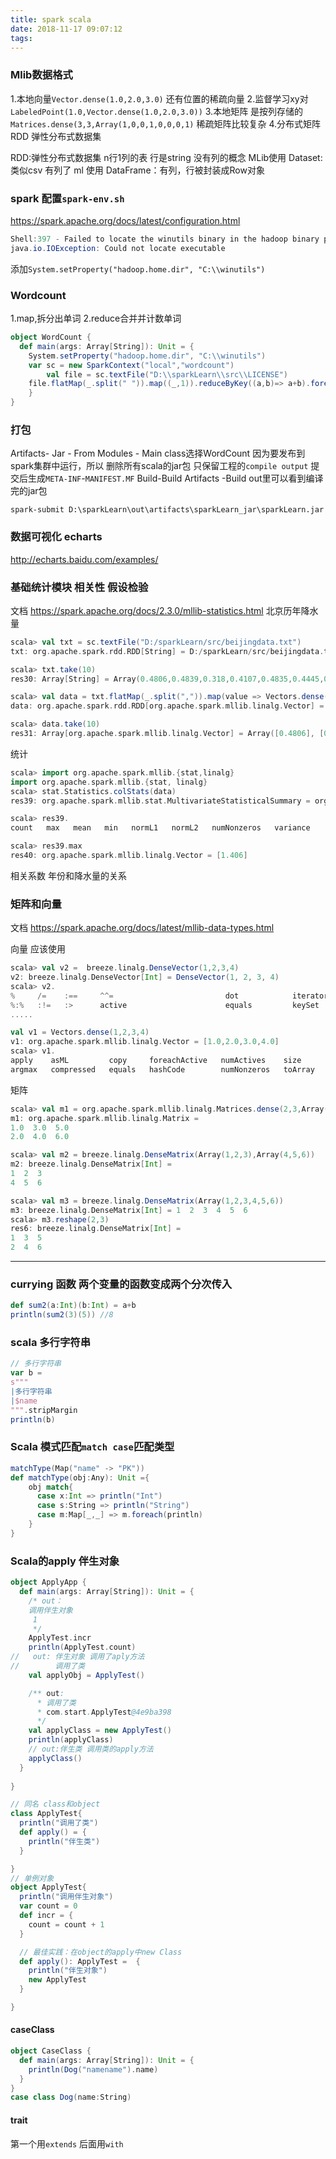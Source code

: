 ```yaml
---
title: spark scala
date: 2018-11-17 09:07:12
tags:
---
```

### Mlib数据格式
1.本地向量`Vector.dense(1.0,2.0,3.0)` 还有位置的稀疏向量
2.监督学习xy对`LabeledPoint(1.0,Vector.dense(1.0,2.0,3.0))`
3.本地矩阵 是按列存储的 `Matrices.dense(3,3,Array(1,0,0,1,0,0,0,1)`
稀疏矩阵比较复杂
4.分布式矩阵RDD 弹性分布式数据集

RDD:弹性分布式数据集 n行1列的表 行是string 没有列的概念 MLib使用
Dataset:类似csv 有列了 ml 使用
DataFrame：有列，行被封装成Row对象

### spark 配置`spark-env.sh`
https://spark.apache.org/docs/latest/configuration.html

```java
Shell:397 - Failed to locate the winutils binary in the hadoop binary path
java.io.IOException: Could not locate executable 
```
添加`System.setProperty("hadoop.home.dir", "C:\\winutils")`


### Wordcount
1.map,拆分出单词
2.reduce合并并计数单词

```scala
object WordCount {
  def main(args: Array[String]): Unit = {
    System.setProperty("hadoop.home.dir", "C:\\winutils")
    var sc = new SparkContext("local","wordcount")
        val file = sc.textFile("D:\\sparkLearn\\src\\LICENSE")
    file.flatMap(_.split(" ")).map((_,1)).reduceByKey((a,b)=> a+b).foreach(println(_))
    }
}
```

### 打包
Artifacts- Jar - From Modules  - Main class选择WordCount 
因为要发布到spark集群中运行，所以 删除所有scala的jar包 只保留工程的`compile output`
提交后生成`META-INF`-`MANIFEST.MF`
Build-Build Artifacts -Build
out里可以看到编译完的jar包

`spark-submit D:\sparkLearn\out\artifacts\sparkLearn_jar\sparkLearn.jar`


### 数据可视化 echarts
http://echarts.baidu.com/examples/

### 基础统计模块 相关性 假设检验
文档
https://spark.apache.org/docs/2.3.0/mllib-statistics.html
北京历年降水量
```scala
scala> val txt = sc.textFile("D:/sparkLearn/src/beijingdata.txt")
txt: org.apache.spark.rdd.RDD[String] = D:/sparkLearn/src/beijingdata.txt MapPartitionsRDD[6] at textFile at <console>:28

scala> txt.take(10)
res30: Array[String] = Array(0.4806,0.4839,0.318,0.4107,0.4835,0.4445,0.3704,0.3389,0.3711,0.2669,0.7317,0.4309,0.7009,0.5725,0.8132,0.5067,0.5415,0.7479,0.6973,0.4422,0.6733,0.6839,0.6653,0.721,0.4888,0.4899,0.5444,0.3932,0.3807,0.7184,0.6648,0.779,0.684,0.3928,0.4747,0.6982,0.3742,0.5112,0.597,0.9132,0.3867,0.5934,0.5279,0.2618,0.8177,0.7756,0.3669,0.5998,0.5271,1.406,0.6919,0.4868,1.1157,0.9332,0.9614,0.6577,0.5573,0.4816,0.9109,0.921)

scala> val data = txt.flatMap(_.split(",")).map(value => Vectors.dense(value.toDouble))
data: org.apache.spark.rdd.RDD[org.apache.spark.mllib.linalg.Vector] = MapPartitionsRDD[8] at map at <console>:29

scala> data.take(10)
res31: Array[org.apache.spark.mllib.linalg.Vector] = Array([0.4806], [0.4839], [0.318], [0.4107], [0.4835], [0.4445], [0.3704], [0.3389], [0.3711], [0.2669])
```
统计
```scala
scala> import org.apache.spark.mllib.{stat,linalg}
import org.apache.spark.mllib.{stat, linalg}
scala> stat.Statistics.colStats(data)
res39: org.apache.spark.mllib.stat.MultivariateStatisticalSummary = org.apache.spark.mllib.stat.MultivariateOnlineSummarizer@75d753ac

scala> res39.
count   max   mean   min   normL1   normL2   numNonzeros   variance

scala> res39.max
res40: org.apache.spark.mllib.linalg.Vector = [1.406]
```

相关系数 年份和降水量的关系


### 矩阵和向量
文档
https://spark.apache.org/docs/latest/mllib-data-types.html

向量 应该使用
```scala
scala> val v2 =  breeze.linalg.DenseVector(1,2,3,4)
v2: breeze.linalg.DenseVector[Int] = DenseVector(1, 2, 3, 4)
scala> v2.
%     /=    :==     ^^=                         dot            iterator          reduceRight     unary_-
%:%   :!=   :>      active                      equals         keySet            repr            unsafeUpdate
.....
```

```scala
val v1 = Vectors.dense(1,2,3,4)
v1: org.apache.spark.mllib.linalg.Vector = [1.0,2.0,3.0,4.0]
scala> v1.
apply    asML         copy     foreachActive   numActives    size      toDense   toSparse
argmax   compressed   equals   hashCode        numNonzeros   toArray   toJson
```

矩阵
```scala
scala> val m1 = org.apache.spark.mllib.linalg.Matrices.dense(2,3,Array(1,2,3,4,5,6))
m1: org.apache.spark.mllib.linalg.Matrix =
1.0  3.0  5.0
2.0  4.0  6.0
```

```scala
scala> val m2 = breeze.linalg.DenseMatrix(Array(1,2,3),Array(4,5,6))
m2: breeze.linalg.DenseMatrix[Int] =
1  2  3
4  5  6
```

```scala
scala> val m3 = breeze.linalg.DenseMatrix(Array(1,2,3,4,5,6))
m3: breeze.linalg.DenseMatrix[Int] = 1  2  3  4  5  6
scala> m3.reshape(2,3)
res6: breeze.linalg.DenseMatrix[Int] =
1  3  5
2  4  6
```

---


### currying 函数 两个变量的函数变成两个分次传入
```scala
def sum2(a:Int)(b:Int) = a+b
println(sum2(3)(5)) //8
```

### scala 多行字符串
```scala
// 多行字符串
var b =
s"""
|多行字符串
|$name
""".stripMargin
println(b)
```

### Scala 模式匹配`match case`匹配类型
```scala
matchType(Map("name" -> "PK"))
def matchType(obj:Any): Unit ={
    obj match{
      case x:Int => println("Int")
      case s:String => println("String")
      case m:Map[_,_] => m.foreach(println)
    }
}
```

### Scala的apply 伴生对象
```scala
object ApplyApp {
  def main(args: Array[String]): Unit = {
    /* out：
    调用伴生对象
     1
     */
    ApplyTest.incr
    println(ApplyTest.count)
//   out: 伴生对象 调用了aply方法
//        调用了类
    val applyObj = ApplyTest()

    /** out:
      * 调用了类
      * com.start.ApplyTest@4e9ba398
      */
    val applyClass = new ApplyTest()
    println(applyClass)
    // out:伴生类 调用类的apply方法
    applyClass()
  }
  
}

// 同名 class和object
class ApplyTest{
  println("调用了类")
  def apply() = {
    println("伴生类")
  }

}
// 单例对象
object ApplyTest{
  println("调用伴生对象")
  var count = 0
  def incr = {
    count = count + 1
  }

  // 最佳实践：在object的apply中new Class
  def apply(): ApplyTest =  {
    println("伴生对象")
    new ApplyTest
  }

}
```

#### caseClass
```scala
object CaseClass {
  def main(args: Array[String]): Unit = {
    println(Dog("namename").name)
  }
}
case class Dog(name:String)
```

#### trait
第一个用`extends` 后面用`with`